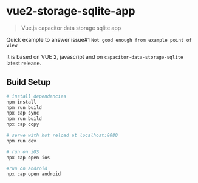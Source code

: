 # vue2-storage-sqlite-app

> Vue.js capacitor data storage sqlite app

Quick example to answer issue#1 `Not good enough from example point of view`

it is based on VUE 2, javascript and on `capacitor-data-storage-sqlite` latest release.

## Build Setup

``` bash
# install dependencies
npm install
npm run build
npx cap sync
npm run build
npx cap copy

# serve with hot reload at localhost:8080
npm run dev

# run on iOS
npx cap open ios

#run on android
npx cap open android
